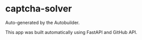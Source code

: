 # captcha-solver

Auto-generated by the Autobuilder.

This app was built automatically using FastAPI and GitHub API.